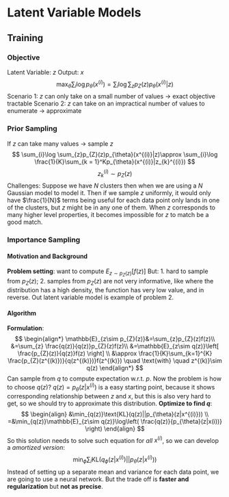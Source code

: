 # Latent Variable Models
## Training
### Objective
Latent Variable: $z$
Output: $x$
$$
\max_{\theta}\sum_{i}\log p_{\theta}(x^{(i)})=\sum_{i}\log \sum_{z}p_{Z}(z)p_{\theta}(x^{(i)}|z)
$$
Scenario 1: $z$ can only take on a small number of values $\to$ exact objective tractable
Scenario 2: $z$ can take on an impractical number of values to enumerate $\to$ approximate
### Prior Sampling
If $z$ can take many values $\to$ sample $z$
$$
\sum_{i}\log \sum_{z}p_{Z}(z)p_{\theta}(x^{(i)}|z)\approx \sum_{i}\log \frac{1}{K}\sum_{k = 1}^Kp_{\theta}(x^{(i)}|z_{k}^{(i)})
$$
$$
z_{k}^{(i)}\sim p_{Z}(z)
$$
Challenges:
Suppose we have $N$ clusters then when we are using a $N$ Gaussian model to model it. Then if we sample $z$ uniformly, it would only have $\frac{1}{N}$ terms being useful for each data point only lands in one of the clusters, but $z$ might be in any one of them.
When $z$ corresponds to many higher level properties, it becomes impossible for $z$ to match be a good match.
### Importance Sampling
#### Motivation and Background
**Problem setting**: want to compute $E_{z\sim p_{Z}(z)}[f(z)]$
But: 1. hard to sample from $p_{Z}(z)$; 2. samples from $p_{Z}(z)$ are not very informative, like where the distribution has a high density, the function has very low value, and in reverse.
Out latent variable model is example of problem 2.
#### Algorithm
**Formulation**:
$$
\begin{align*}
\mathbb{E}_{z\sim p_{Z}(z)}&=\sum_{z}p_{Z}(z)f(z)\\
&=\sum_{z} \frac{q(z)}{q(z)}p_{Z}(z)f(z)\\
&=\mathbb{E}_{z\sim q(z)}\left[  \frac{p_{Z}(z)}{q(z)}f(z)  \right] \\
&\approx \frac{1}{K}\sum_{k=1}^{K} \frac{p_{Z}(z^{(k)})}{q(z^{(k)})}f(z^{(k)}) \quad \text{with} \quad z^{(k)}\sim q(z)
\end{align*}
$$
Can sample from $q$ to compute expectation w.r.t. $p$.
Now the problem is how to choose $q(z)$?
$q(z)=p_{\theta}(z|x^{(i)})$ is a easy starting point, because it shows corresponding relationship between $z$ and $x$, but this is also very hard to get, so we should try to approximate this distribution.
**Optimize to find $q$**:
$$
\begin{align}
&\min_{q(z)}\text{KL}(q(z)||p_{\theta}(z|x^{(i)})) \\
=&\min_{q(z)}\mathbb{E}_{z\sim q(z)}\log\left(  \frac{q(z)}{p_{\theta}(z|x(i))}  \right)
\end{align}
$$
So this solution needs to solve such equation for *all* $x^{(i)}$, so we can develop a *amortized version*:
$$
\min_{\phi}\sum_{i}\text{KL}(q_{\phi}(z|x^{(i)})||p_{\theta}(z|x^{(i)}))
$$
Instead of setting up a separate mean and variance for each data point, we are going to use a neural network.
But the trade off is **faster and regularization** but **not as precise**.